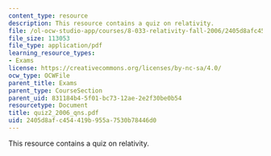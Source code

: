 ```yaml
---
content_type: resource
description: This resource contains a quiz on relativity.
file: /ol-ocw-studio-app/courses/8-033-relativity-fall-2006/2405d8afc454419b955a7530b78446d0_quiz2_2006_qns.pdf
file_size: 113053
file_type: application/pdf
learning_resource_types:
- Exams
license: https://creativecommons.org/licenses/by-nc-sa/4.0/
ocw_type: OCWFile
parent_title: Exams
parent_type: CourseSection
parent_uid: 831184b4-5f01-bc73-12ae-2e2f30be0b54
resourcetype: Document
title: quiz2_2006_qns.pdf
uid: 2405d8af-c454-419b-955a-7530b78446d0
---
```

This resource contains a quiz on relativity.